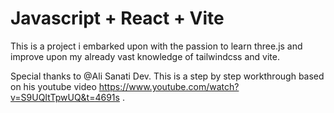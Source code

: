 # Javascript + React + Vite

This is a project i embarked upon with the passion to learn three.js and improve upon my already vast knowledge of tailwindcss and vite.

Special thanks to @Ali Sanati Dev. This is a step by step workthrough based on his youtube video https://www.youtube.com/watch?v=S9UQItTpwUQ&t=4691s .
